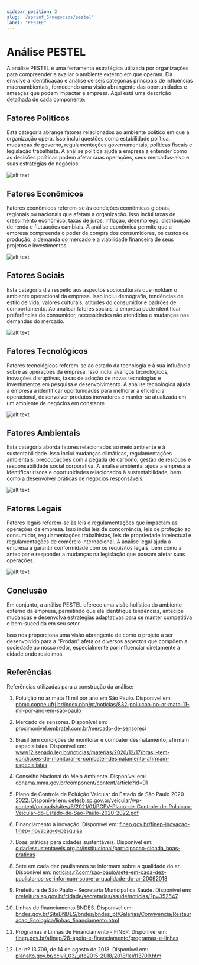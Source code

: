 ```yaml
---
sidebar_position: 2
slug: '/sprint_5/negocios/pestel'
label: "PESTEL"
---
```


# Análise PESTEL

A análise PESTEL é uma ferramenta estratégica utilizada por organizações para compreender e avaliar o ambiente externo em que operam. Ela envolve a identificação e análise de seis categorias principais de influências macroambientais, fornecendo uma visão abrangente das oportunidades e ameaças que podem impactar a empresa. Aqui está uma descrição detalhada de cada componente:

## Fatores Politicos

Esta categoria abrange fatores relacionados ao ambiente político em que a organização opera. Isso inclui questões como estabilidade política, mudanças de governo, regulamentações governamentais, políticas fiscais e legislação trabalhista. A análise política ajuda a empresa a entender como as decisões políticas podem afetar suas operações, seus mercados-alvo e suas estratégias de negócios.

<p align="center">

![alt text](../../../static/img/politica.png)

</p>

## Fatores Econômicos

Fatores econômicos referem-se às condições econômicas globais, regionais ou nacionais que afetam a organização. Isso inclui taxas de crescimento econômico, taxas de juros, inflação, desemprego, distribuição de renda e flutuações cambiais. A análise econômica permite que a empresa compreenda o poder de compra dos consumidores, os custos de produção, a demanda do mercado e a viabilidade financeira de seus projetos e investimentos.

<p align="center">

![alt text](../../../static/img/economica.png)

</p>

## Fatores Sociais

Esta categoria diz respeito aos aspectos socioculturais que moldam o ambiente operacional da empresa. Isso inclui demografia, tendências de estilo de vida, valores culturais, atitudes do consumidor e padrões de comportamento. Ao analisar fatores sociais, a empresa pode identificar preferências do consumidor, necessidades não atendidas e mudanças nas demandas do mercado.

<p align="center">
     
![alt text](../../../static/img/social.png)

</p>

## Fatores Tecnológicos

Fatores tecnológicos referem-se ao estado da tecnologia e à sua influência sobre as operações da empresa. Isso inclui avanços tecnológicos, inovações disruptivas, taxas de adoção de novas tecnologias e investimentos em pesquisa e desenvolvimento. A análise tecnológica ajuda a empresa a identificar oportunidades para melhorar a eficiência operacional, desenvolver produtos inovadores e manter-se atualizada em um ambiente de negócios em constante 

<p align="center">

![alt text](../../../static/img/tecnologia.png)

</p>

## Fatores Ambientais
Esta categoria aborda fatores relacionados ao meio ambiente e à sustentabilidade. Isso inclui mudanças climáticas, regulamentações ambientais, preocupações com a pegada de carbono, gestão de resíduos e responsabilidade social corporativa. A análise ambiental ajuda a empresa a identificar riscos e oportunidades relacionados à sustentabilidade, bem como a desenvolver práticas de negócios responsáveis.

<p align="center">

![alt text](../../../static/img/ambiental.png)

</p>

## Fatores Legais

Fatores legais referem-se às leis e regulamentações que impactam as operações da empresa. Isso inclui leis de concorrência, leis de proteção ao consumidor, regulamentações trabalhistas, leis de propriedade intelectual e regulamentações de comércio internacional. A análise legal ajuda a empresa a garantir conformidade com os requisitos legais, bem como a antecipar e responder a mudanças na legislação que possam afetar suas operações.

<p align="center">

![alt text](../../../static/img/legal.png)

</p>

## Conclusão

Em conjunto, a análise PESTEL oferece uma visão holística do ambiente externo da empresa, permitindo que ela identifique tendências, antecipe mudanças e desenvolva estratégias adaptativas para se manter competitiva e bem-sucedida em seu setor.

Isso nos proporciona uma visão abrangente de como o projeto a ser desenvolvido para a "Prodan" afeta os diversos aspectos que compõem a sociedade ao nosso redor, especialmente por influenciar diretamente a cidade onde residimos.

## Referências

Referências utilizadas para a construção da análise:

1. Poluição no ar mata 11 mil por ano em São Paulo. Disponível em: [pbmc.coppe.ufrj.br/index.php/pt/noticias/832-poluicao-no-ar-mata-11-mil-por-ano-em-sao-paulo](http://pbmc.coppe.ufrj.br/index.php/pt/noticias/832-poluicao-no-ar-mata-11-mil-por-ano-em-sao-paulo)

2. Mercado de sensores. Disponível em: [proximonivel.embratel.com.br/mercado-de-sensores/](https://proximonivel.embratel.com.br/mercado-de-sensores/)

3. Brasil tem condições de monitorar e combater desmatamento, afirmam especialistas. Disponível em: [www12.senado.leg.br/noticias/materias/2020/12/17/brasil-tem-condicoes-de-monitorar-e-combater-desmatamento-afirmam-especialistas](https://www12.senado.leg.br/noticias/materias/2020/12/17/brasil-tem-condicoes-de-monitorar-e-combater-desmatamento-afirmam-especialistas)

4. Conselho Nacional do Meio Ambiente. Disponível em: [conama.mma.gov.br/component/content/article?id=91](https://conama.mma.gov.br/component/content/article?id=91)

5. Plano de Controle de Poluição Veicular do Estado de São Paulo 2020-2022. Disponível em: [cetesb.sp.gov.br/veicular/wp-content/uploads/sites/6/2021/01/PCPV-Plano-de-Controle-de-Poluicao-Veicular-do-Estado-de-Sao-Paulo-2020-2022.pdf](https://cetesb.sp.gov.br/veicular/wp-content/uploads/sites/6/2021/01/PCPV-Plano-de-Controle-de-Poluicao-Veicular-do-Estado-de-Sao-Paulo-2020-2022.pdf)

6. Financiamento à inovação. Disponível em: [finep.gov.br/finep-inovacao-finep-inovacao-e-pesquisa](http://www.finep.gov.br/finep-inovacao-finep-inovacao-e-pesquisa)

7. Boas práticas para cidades sustentáveis. Disponível em: [cidadessustentaveis.org.br/institucional/participacao-cidada_boas-praticas](https://www.cidadessustentaveis.org.br/institucional/participacao-cidada_boas-praticas)

8. Sete em cada dez paulistanos se informam sobre a qualidade do ar. Disponível em: [noticias.r7.com/sao-paulo/sete-em-cada-dez-paulistanos-se-informam-sobre-a-qualidade-do-ar-20092018](https://noticias.r7.com/sao-paulo/sete-em-cada-dez-paulistanos-se-informam-sobre-a-qualidade-do-ar-20092018)

9. Prefeitura de São Paulo - Secretaria Municipal da Saúde. Disponível em: [prefeitura.sp.gov.br/cidade/secretarias/saude/noticias/?p=352547](https://www.prefeitura.sp.gov.br/cidade/secretarias/saude/noticias/?p=352547)

10. Linhas de financiamento BNDES. Disponível em: [bndes.gov.br/SiteBNDES/bndes/bndes_pt/Galerias/Convivencia/Restauracao_Ecologica/linhas_financiamento.html](https://www.bndes.gov.br/SiteBNDES/bndes/bndes_pt/Galerias/Convivencia/Restauracao_Ecologica/linhas_financiamento.html)

11. Programas e Linhas de Financiamento - FINEP. Disponível em: [finep.gov.br/afinep/28-apoio-e-financiamento/programas-e-linhas](http://finep.gov.br/afinep/28-apoio-e-financiamento/programas-e-linhas#:~:text=O%20Finep%20Mais%20Inova%C3%A7%C3%A3o%20%C3%A9,o%20Desenvolvimento%20Tecnol%C3%B3gico%20das%20Telecomunica%C3%A7%C3%B5es)

12. Lei nº 13.709, de 14 de agosto de 2018. Disponível em: [planalto.gov.br/ccivil_03/_ato2015-2018/2018/lei/l13709.htm](https://www.planalto.gov.br/ccivil_03/_ato2015-2018/2018/lei/l13709.htm)